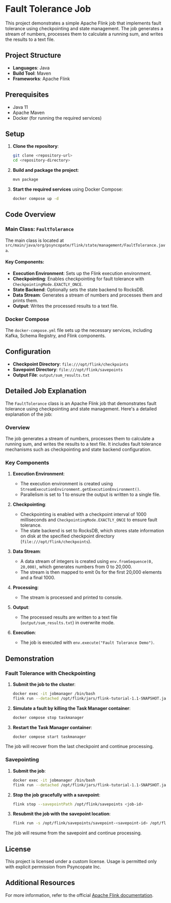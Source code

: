 # Fault Tolerance Job

This project demonstrates a simple Apache Flink job that implements fault tolerance using checkpointing and state management. The job generates a stream of numbers, processes them to calculate a running sum, and writes the results to a text file.

## Project Structure

- **Languages**: Java
- **Build Tool**: Maven
- **Frameworks**: Apache Flink

## Prerequisites

- Java 11
- Apache Maven
- Docker (for running the required services)

## Setup

1. **Clone the repository**:
    ```sh
    git clone <repository-url>
    cd <repository-directory>
    ```

2. **Build and package the project**:
    ```sh
    mvn package
    ```

3. **Start the required services** using Docker Compose:
    ```sh
    docker compose up -d
    ```


## Code Overview

### Main Class: `FaultTolerance`

The main class is located at `src/main/java/org/psyncopate/flink/state/management/FaultTolerance.java`.

#### Key Components:

- **Execution Environment**: Sets up the Flink execution environment.
- **Checkpointing**: Enables checkpointing for fault tolerance with `CheckpointingMode.EXACTLY_ONCE`.
- **State Backend**: Optionally sets the state backend to RocksDB.
- **Data Stream**: Generates a stream of numbers and processes them and prints them.
- **Output**: Writes the processed results to a text file.

### Docker Compose

The `docker-compose.yml` file sets up the necessary services, including Kafka, Schema Registry, and Flink components.

## Configuration

- **Checkpoint Directory**: `file:///opt/flink/checkpoints`
- **Savepoint Directory**: `file:///opt/flink/savepoints`
- **Output File**: `output/sum_results.txt`

## Detailed Job Explanation

The `FaultTolerance` class is an Apache Flink job that demonstrates fault tolerance using checkpointing and state management. Here's a detailed explanation of the job:

### Overview
The job generates a stream of numbers, processes them to calculate a running sum, and writes the results to a text file. It includes fault tolerance mechanisms such as checkpointing and state backend configuration.

### Key Components

1. **Execution Environment**:
   - The execution environment is created using `StreamExecutionEnvironment.getExecutionEnvironment()`.
   - Parallelism is set to 1 to ensure the output is written to a single file.

2. **Checkpointing**:
   - Checkpointing is enabled with a checkpoint interval of 1000 milliseconds and `CheckpointingMode.EXACTLY_ONCE` to ensure fault tolerance.
   - The state backend is set to RocksDB, which stores state information on disk at the specified checkpoint directory (`file:///opt/flink/checkpoints`).

3. **Data Stream**:
   - A data stream of integers is created using `env.fromSequence(0, 20,000)`, which generates numbers from 0 to 20,000.
   - The stream is then mapped to emit 0s for the first 20,000 elements and a final 1000.

4. **Processing**:
   - The stream is processed and printed to console. 

5. **Output**:
   - The processed results are written to a text file (`output/sum_results.txt`) in overwrite mode.

6. **Execution**:
   - The job is executed with `env.execute("Fault Tolerance Demo")`.

## Demonstration

### Fault Tolerance with Checkpointing

1. **Submit the job to the cluster**:
    ```sh
    docker exec -it jobmanager /bin/bash
    flink run --detached /opt/flink/jars/flink-tutorial-1.1-SNAPSHOT.jar
    ```

2. **Simulate a fault by killing the Task Manager container**:
    ```sh
    docker compose stop taskmanager
    ```

3. **Restart the Task Manager container**:
    ```sh
    docker compose start taskmanager
    ```

The job will recover from the last checkpoint and continue processing.

### Savepointing

1. **Submit the job**:
    ```sh
    docker exec -it jobmanager /bin/bash
    flink run --detached /opt/flink/jars/flink-tutorial-1.1-SNAPSHOT.jar
    ```

2. **Stop the job gracefully with a savepoint**:
    ```sh
    flink stop --savepointPath /opt/flink/savepoints <job-id>
    ```

3. **Resubmit the job with the savepoint location**:
    ```sh
    flink run -s /opt/flink/savepoints/savepoint-<savepoint-id> /opt/flink/jars/flink-tutorial-1.1-SNAPSHOT.jar
    ```

The job will resume from the savepoint and continue processing.

## License

This project is licensed under a custom license. Usage is permitted only with explicit permission from Psyncopate Inc.

## Additional Resources

For more information, refer to the official [Apache Flink documentation](https://flink.apache.org/).